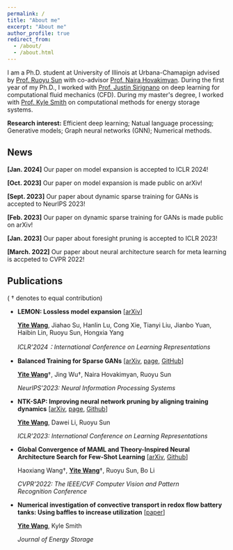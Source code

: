 ```yaml
---
permalink: /
title: "About me"
excerpt: "About me"
author_profile: true
redirect_from: 
  - /about/
  - /about.html
---
```


I am a Ph.D. student at University of Illinois at Urbana-Chamapign advised by [Prof. Ruoyu Sun](https://ruoyus.github.io/) with co-advisor [Prof. Naira Hovakimyan](http://naira.mechse.illinois.edu/). During the first year of my Ph.D., I worked with [Prof. Justin Sirignano](https://jasirign.github.io/) on deep learning for computational fluid mechanics (CFD). During my master's degree, I worked with [Prof. Kyle Smith](https://kcsmith.mechse.illinois.edu/) on computational methods for energy storage systems.

**Research interest:** Efficient deep learning; Natual language processing; Generative models; Graph neural networks (GNN); Numerical methods.

## News

**[Jan. 2024]** Our paper on model expansion is accepted to ICLR 2024!

**[Oct. 2023]** Our paper on model expansion is made public on arXiv!

**[Sept. 2023]** Our paper about dynamic sparse training for GANs is accepted to NeurIPS 2023!

**[Feb. 2023]** Our paper on dynamic sparse training for GANs is made public on arXiv!

**[Jan. 2023]** Our paper about foresight pruning is accepted to ICLR 2023!

**[March. 2022]** Our paper about neural architecture search for meta learning is accpeted to CVPR 2022!

## Publications

( $\dagger$ denotes to equal contribution)

* **LEMON: Lossless model expansion** [[arXiv](https://arxiv.org/abs/2310.07999)]
  
  **<u>Yite Wang</u>**, Jiahao Su, Hanlin Lu, Cong Xie, Tianyi Liu, Jianbo Yuan, Haibin Lin, Ruoyu Sun, Hongxia Yang
  
  *ICLR'2024：International Conference on Learning Representations*
- **Balanced Training for Sparse GANs** [[arXiv](https://arxiv.org/abs/2302.14670), [page](https://neurips.cc/virtual/2023/poster/70078), [GitHub](https://github.com/YiteWang/ADAPT)]
  
  **<u>Yite Wang</u>**$\dagger$, Jing Wu$\dagger$, Naira Hovakimyan, Ruoyu Sun
  
  *NeurIPS'2023: Neural Information Processing Systems* 

- **NTK-SAP: Improving neural network pruning by aligning training dynamics** [[arXiv](https://arxiv.org/abs/2304.02840), [page](https://iclr.cc/virtual/2023/poster/12107), [Github](https://github.com/YiteWang/NTK-SAP)]
  
  **<u>Yite Wang</u>**, Dawei Li, Ruoyu Sun
  
  *ICLR'2023: International Conference on Learning Representations* 

- **Global Convergence of MAML and Theory-Inspired Neural Architecture Search for Few-Shot Learning** [[arXiv](https://arxiv.org/abs/2203.09137), [Github](https://github.com/YiteWang/MetaNTK-NAS)]
  
  Haoxiang Wang$\dagger$, **<u>Yite Wang</u>**$\dagger$, Ruoyu Sun, Bo Li
  
  *CVPR'2022: The IEEE/CVF Computer Vision and Pattern Recognition Conference*

- **Numerical investigation of convective transport in redox flow battery tanks: Using baffles to increase utilization** [[paper](https://www.sciencedirect.com/science/article/abs/pii/S2352152X19303469)]
  
  **<u>Yite Wang</u>**, Kyle Smith
  
  *Journal of Energy Storage* 
